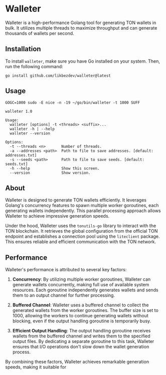# Walleter

Walleter is a high-performance Golang tool for generating TON wallets in bulk. It utilizes multiple
threads to maximize throughput and can generate thousands of wallets per second.

## Installation

To install `walleter`, make sure you have Go installed on your system. Then, run the following command:

```
go install github.com/likbezdev/walleter@latest
```

## Usage

```
GOGC=1000 sudo -E nice -n -19 ~/go/bin/walleter -t 1000 SUFF
```

```
walleter 1.0

Usage:
  walleter [options] -t <threads> <suffix>...
  walleter -h | --help
  walleter --version

Options:
  -t --threads <n>       Number of threads.
  -a --addresses <path>  Path to file to save addresses. [default: addresses.txt]
  -s --seeds <path>      Path to file to save seeds. [default: seeds.txt]
  -h --help              Show this screen.
  --version              Show version.
```

## About

Walleter is designed to generate TON wallets efficiently. It leverages Golang's concurrency features
to spawn multiple worker goroutines, each generating wallets independently. This parallel processing
approach allows Walleter to achieve impressive generation speeds.

Under the hood, Walleter uses the `tonutils-go` library to interact with the TON blockchain. It
retrieves the global configuration from the official TON endpoint and establishes a connection pool
using the `liteclient` package. This ensures reliable and efficient communication with the TON
network.

## Performance

Walleter's performance is attributed to several key factors:

1. **Concurrency**: By utilizing multiple worker goroutines, Walleter can generate wallets
   concurrently, making full use of available system resources. Each goroutine independently
   generates wallets and sends them to an output channel for further processing.

2. **Buffered Channel**: Walleter uses a buffered channel to collect the generated wallets from the
   worker goroutines. The buffer size is set to 1000, allowing the workers to continue generating
   wallets without blocking, even if the output handling goroutine is temporarily busy.

3. **Efficient Output Handling**: The output handling goroutine receives wallets from the buffered
   channel and writes them to the specified output files. By dedicating a separate goroutine to this
   task, Walleter ensures that I/O operations don't slow down the wallet generation process.

By combining these factors, Walleter achieves remarkable generation speeds, making it suitable for
